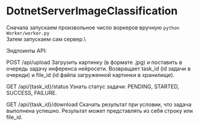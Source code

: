 # DotnetServerImageClassification

Сначала запускаем произвольное число воркеров вручную `python Worker/worker.py`\
Затем запускаем сам сервер.\

Эндпоинты API:

POST /api/upload
Загрузить картинку (в формате .jpg) и поставить в очередь задачу инференса нейросети. Возвращает task_id (id задачи в очереди) и file_id (id файла загруженной картинки в хранилище).

GET /api/{task_id}/status
Узнать статус задачи: PENDING, STARTED, SUCCESS, FAILURE.

GET /api/{task_id}/download
Скачать результат при условии, что задача выполнена успешно. Результат может представлять из себя строку или file_id.
